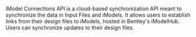 iModel Connections API is a cloud-based synchronization API meant to synchronize the data in Input Files and iModels. It allows users to establish links from their design files to iModels, hosted in Bentley's iModelHub. Users can synchronize updates to their design files.